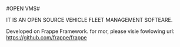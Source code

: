 #OPEN VMS#

IT IS AN OPEN SOURCE VEHICLE FLEET MANAGEMENT SOFTEARE.

Developed on Frappe Framework.
for mor, please visie   fowlowing url:
https://github.com/frappe/frappe
